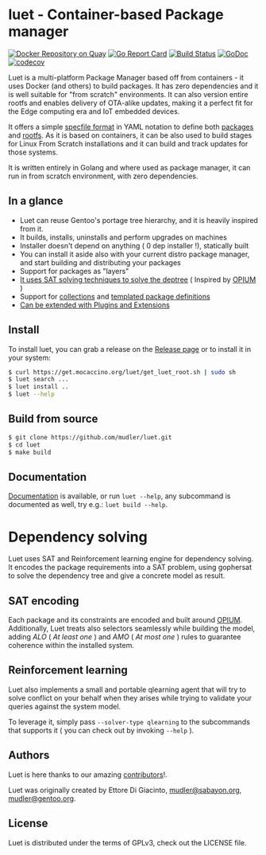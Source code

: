 # luet - Container-based Package manager

[![Docker Repository on Quay](https://quay.io/repository/luet/base/status "Docker Repository on Quay")](https://quay.io/repository/luet/base)
[![Go Report Card](https://goreportcard.com/badge/github.com/mudler/luet)](https://goreportcard.com/report/github.com/mudler/luet)
[![Build Status](https://travis-ci.org/mudler/luet.svg?branch=master)](https://travis-ci.org/mudler/luet)
[![GoDoc](https://godoc.org/github.com/mudler/luet?status.svg)](https://godoc.org/github.com/mudler/luet)
[![codecov](https://codecov.io/gh/mudler/luet/branch/master/graph/badge.svg)](https://codecov.io/gh/mudler/luet)

Luet is a multi-platform Package Manager based off from containers - it uses Docker (and others) to build packages. It has zero dependencies and it is well suitable for "from scratch" environments. It can also version entire rootfs and enables delivery of OTA-alike updates, making it a perfect fit for the Edge computing era and IoT embedded devices.

It offers a simple [specfile format](https://luet-lab.github.io/docs/docs/concepts/packages/specfile/) in YAML notation to define both [packages](https://luet-lab.github.io/docs/docs/concepts/packages/) and [rootfs](https://luet-lab.github.io/docs/docs/concepts/packages/#package-layers). As it is based on containers, it can be also used to build stages for Linux From Scratch installations and it can build and track updates for those systems.

It is written entirely in Golang and where used as package manager, it can run in from scratch environment, with zero dependencies.

## In a glance

- Luet can reuse Gentoo's portage tree hierarchy, and it is heavily inspired from it.
- It builds, installs, uninstalls and perform upgrades on machines
- Installer doesn't depend on anything ( 0 dep installer !), statically built
- You can install it aside also with your current distro package manager, and start building and distributing your packages
- Support for packages as "layers"
- [It uses SAT solving techniques to solve the deptree](https://luet-lab.github.io/docs/docs/concepts/constraints/) ( Inspired by [OPIUM](https://ranjitjhala.github.io/static/opium.pdf) )
- Support for [collections](https://luet-lab.github.io/docs/docs/concepts/packages/collections/) and [templated package definitions](https://luet-lab.github.io/docs/docs/concepts/packages/templates/)
- [Can be extended with Plugins and Extensions](https://luet-lab.github.io/docs/docs/concepts/plugins-and-extensions/)

## Install

To install luet, you can grab a release on the [Release page](https://github.com/mudler/luet/releases) or to install it in your system:

```bash
$ curl https://get.mocaccino.org/luet/get_luet_root.sh | sudo sh
$ luet search ...
$ luet install ..
$ luet --help
```

## Build from source

```bash
$ git clone https://github.com/mudler/luet.git
$ cd luet
$ make build
```

## Documentation

[Documentation](https://luet-lab.github.io/docs) is available, or
run `luet --help`,  any subcommand is documented as well, try e.g.: `luet build --help`.

# Dependency solving

Luet uses SAT and Reinforcement learning engine for dependency solving.
It encodes the package requirements into a SAT problem, using gophersat to solve the dependency tree and give a concrete model as result.

## SAT encoding

Each package and its constraints are encoded and built around [OPIUM](https://ranjitjhala.github.io/static/opium.pdf). Additionally, Luet treats
also selectors seamlessly while building the model, adding *ALO* ( *At least one* ) and *AMO* ( *At most one* ) rules to guarantee coherence within the installed system.

## Reinforcement learning

Luet also implements a small and portable qlearning agent that will try to solve conflict on your behalf
when they arises while trying to validate your queries against the system model.

To leverage it, simply pass ```--solver-type qlearning``` to the subcommands that supports it ( you can check out by invoking ```--help``` ).


## Authors

Luet is here thanks to our amazing [contributors](https://github.com/mudler/luet/graphs/contributors)!.

Luet was originally created by Ettore Di Giacinto, mudler@sabayon.org, mudler@gentoo.org.

## License

Luet is distributed under the terms of GPLv3, check out the LICENSE file.
